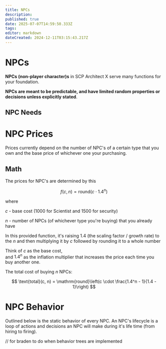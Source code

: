 ```yaml
---
title: NPCs
description: 
published: true
date: 2025-07-07T14:59:50.333Z
tags: 
editor: markdown
dateCreated: 2024-12-11T03:15:43.217Z
---
```


# NPCs

**NPCs (non-player character)s** in SCP Architect X serve many functions for your foundation.

**NPCs are meant to be predictable, and have limited random properties or decisions unless explicitly stated**.

## NPC Needs

# NPC Prices

Prices currently depend on the number of NPC's of a certain type that you own and the base price of whichever one your purchasing.

## Math

The prices for NPC's are determined by this

$$
f(c, n) = \mathrm{round}(c \cdot 1.4^n)
$$

where

$c$ - base cost (1000 for Scientist and 1500 for security)

$n$ - number of NPCs (of whichever type you're buying) that you already have

In this provided function, it's raising 1.4 (the scaling factor / growth rate) to the $n$ and then multiplying it by $c$ followed by rounding it to a whole number


Think of $c$ as the base cost,  
and $1.4^n$ as the inflation multiplier that increases the price each time you buy another one.

The total cost of buying $n$ NPCs:

$$
\text{total}(c, n) = \mathrm{round}\left(c \cdot \frac{1.4^n - 1}{1.4 - 1}\right)
$$


# NPC Behavior

Outlined below is the static behavior of every NPC. An NPC's lifecycle is a loop of actions and decisions an NPC will make during it's life time (from hiring to firing).

// for braden to do when behavior trees are implemented